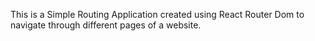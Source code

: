 This is a Simple Routing Application created using React Router Dom to navigate through different pages of a website.